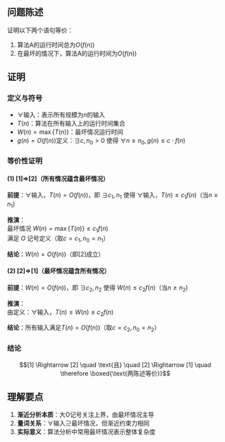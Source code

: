 [//]: # (# 证明下面两个语句等价：)

[//]: # ()

[//]: # (# 1&#41; 算法A的运行时间总为O&#40;f&#40;n&#41;&#41;。)

[//]: # ()

[//]: # (# 2）在最坏的情况下，算法A的运行时间为O&#40;f&#40;n&#41;&#41;。)

## 问题陈述

证明以下两个语句等价：

1. 算法A的运行时间总为$O(f(n))$
2. 在最坏的情况下，算法A的运行时间为$O(f(n))$

## 证明

### 定义与符号

- $\forall$输入：表示所有规模为$n$的输入
- $T(n)$：算法在所有输入上的运行时间集合
- $W(n) = \max\{T(n)\}$：最坏情况运行时间
- $g(n) = O(f(n))$定义：$\exists c, n_0 > 0$ 使得 $\forall n \geq n_0, g(n) \leq c \cdot f(n)$

### 等价性证明

#### (1) [1]⇒[2]（所有情况蕴含最坏情况）

**前提**：$\forall$输入，$T(n) = O(f(n))$，即 $\exists c_1, n_1$ 使得 $\forall$输入，$T(n) \leq c_1 f(n)$（当$n \geq n_1$)

**推演**：  
最坏情况 $W(n) = \max\{T(n)\} \leq c_1 f(n)$  
满足 $O$ 记号定义（取$c=c_1, n_0=n_1$）

**结论**：$W(n) = O(f(n))$（即[2]成立）

#### (2) [2]⇒[1]（最坏情况蕴含所有情况）

**前提**：$W(n) = O(f(n))$，即 $\exists c_2, n_2$ 使得 $W(n) \leq c_2 f(n)$（当$n \geq n_2$)

**推演**：  
由定义：$\forall$输入，$T(n) \leq W(n) \leq c_2 f(n)$

**结论**：所有输入满足$T(n) = O(f(n))$（取$c=c_2, n_0=n_2$）

### 结论

$$[1] \Rightarrow [2] \quad \text{且} \quad [2] \Rightarrow [1] \quad \therefore \boxed{\text{两陈述等价}}$$

## 理解要点

1. **渐近分析本质**：大O记号关注上界，由最坏情况主导
2. **量词关系**：$\forall$输入$\supseteq$最坏情况，但渐近约束力相同
3. **实际意义**：算法分析中常用最坏情况表示整体复杂度